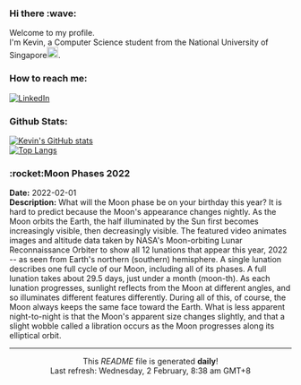 <h3>Hi there :wave:</h3>

Welcome to my profile.   
I'm Kevin, a Computer Science student from the National University of Singapore<img src="https://img.icons8.com/color/96/000000/singapore-circular.png" width="20px"/>.</p>

<h3>How to reach me: </h3>
<a href="https://www.linkedin.com/in/kevin-foong/"><img alt="LinkedIn" src="https://img.shields.io/badge/linkedin-%230077B5.svg?&style=for-the-badge&logo=linkedin&logoColor=white" /></a> 

<h3>Github Stats: </h3> 

[![Kevin's GitHub stats](https://github-readme-stats.vercel.app/api?username=kevin9foong&theme=tokyonight)](https://github.com/anuraghazra/github-readme-stats) <br/>
[![Top Langs](https://github-readme-stats.vercel.app/api/top-langs/?username=kevin9foong&layout=compact&theme=tokyonight)](https://github.com/anuraghazra/github-readme-stats)

<h3>:rocket:Moon Phases 2022</h3> 
<b>Date:</b> 2022-02-01<br/>
<b>Description:</b> What will the Moon phase be on your birthday this year?  It is hard to predict because the Moon&#39;s appearance changes nightly.  As the Moon orbits the Earth, the half illuminated by the Sun first becomes increasingly visible, then decreasingly visible. The featured video animates images and altitude data taken by NASA&#39;s Moon-orbiting Lunar Reconnaissance Orbiter to show all 12 lunations that appear this year, 2022 -- as seen from Earth&#39;s northern (southern) hemisphere. A single lunation describes one full cycle of our Moon, including all of its phases. A full lunation takes about 29.5 days, just under a month (moon-th). As each lunation progresses, sunlight reflects from the Moon at different angles, and so illuminates different features differently.  During all of this, of course, the Moon always keeps the same face toward the Earth. What is less apparent night-to-night is that the Moon&#39;s apparent size changes slightly, and that a slight wobble called a libration occurs as the Moon progresses along its elliptical orbit.<br/>

------------
<p align="center">This <i>README</i> file is generated <b>daily</b>!</br>
Last refresh: Wednesday, 2 February, 8:38 am GMT+8<br />